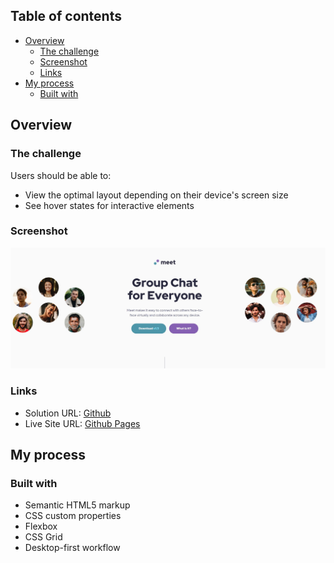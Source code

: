 ## Table of contents

- [Overview](#overview)
  - [The challenge](#the-challenge)
  - [Screenshot](#screenshot)
  - [Links](#links)
- [My process](#my-process)
  - [Built with](#built-with)


## Overview

### The challenge

Users should be able to:

- View the optimal layout depending on their device's screen size
- See hover states for interactive elements

### Screenshot

![Screenshot](./Screenshot.jpg)

### Links

- Solution URL: [Github](https://github.com/wecax/frontendmentor-solutions/tree/main/meet-landing-page)
- Live Site URL: [Github Pages](https://wecax.github.io/meet-landing-page/starter-code/)

## My process

### Built with

- Semantic HTML5 markup
- CSS custom properties
- Flexbox
- CSS Grid
- Desktop-first workflow
